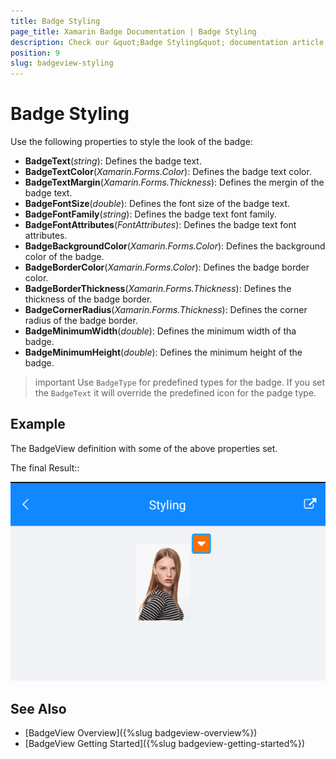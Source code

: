 ```yaml
---
title: Badge Styling
page_title: Xamarin Badge Documentation | Badge Styling
description: Check our &quot;Badge Styling&quot; documentation article for Telerik BadgeView for Xamarin control.
position: 9
slug: badgeview-styling
---
```


# Badge Styling

Use the following properties to style the look of the badge:

* **BadgeText**(*string*): Defines the badge text.
* **BadgeTextColor**(*Xamarin.Forms.Color*): Defines the badge text color.
* **BadgeTextMargin**(*Xamarin.Forms.Thickness*): Defines the mergin of the badge text.
* **BadgeFontSize**(*double*): Defines the font size of the badge text.
* **BadgeFontFamily**(*string*): Defines the badge text font family.
* **BadgeFontAttributes**(*FontAttributes*): Defines the badge text font attributes.
* **BadgeBackgroundColor**(*Xamarin.Forms.Color*): Defines the background color of the badge.
* **BadgeBorderColor**(*Xamarin.Forms.Color*): Defines the badge border color. 
* **BadgeBorderThickness**(*Xamarin.Forms.Thickness*): Defines the thickness of the badge border.
* **BadgeCornerRadius**(*Xamarin.Forms.Thickness*): Defines the corner radius of the badge border.
* **BadgeMinimumWidth**(*double*): Defines the minimum width of tha badge.
* **BadgeMinimumHeight**(*double*): Defines the minimum height of the badge.

>important Use `BadgeType` for predefined types for the badge. If you set the `BadgeText` it will override the predefined icon for the padge type.

## Example

The BadgeView definition with some of the above properties set.

<snippet id='badgeview-styling'/>

The final Result::

![Badge Styling](images/badgeview-badge-styling.png)

## See Also

- [BadgeView Overview]({%slug badgeview-overview%})
- [BadgeView Getting Started]({%slug badgeview-getting-started%})